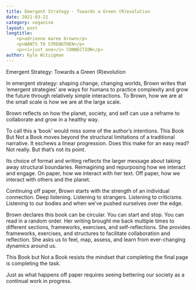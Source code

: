 ```yaml
---
title: Emergent Strategy - Towards a Green (R)evolution
date: 2021-03-21
category: veganism
layout: post
longtitle: 
    <p>adrienne maree brown</p> 
    <p>WANTS TO STRENGTHEN</p>
    <p><i>just one</i> CONNECTION</p>
author: Kyle Witzigman
---
```


Emergent Strategy: Towards a Green (R)evolution

In emergent strategy: shaping change, changing worlds, Brown writes that ‘emergent strategies’ are ways for humans to practice complexity and grow the future through relatively simple interactions. To Brown, how we are at the small scale is how we are at the large scale.

Brown reflects on how the planet, society, and self can use a reframe to collaborate and grow in a healthy way.

To call this a ‘book’ would miss some of the author’s intentions. This Book But Not a Book moves beyond the structural limitations of a traditional narrative. It eschews a linear progression. Does this make for an easy read? Not really. But that’s not its point.

Its choice of format and writing reflects the larger message about taking away structural boundaries. Reimagining and repurposing how we interact and engage. On paper, how we interact with her text. Off paper, how we interact with others and the planet.

Continuing off paper, Brown starts with the strength of an individual connection. Deep listening. Listening to strangers. Listening to criticisms. Listening to our bodies and when we’ve pushed ourselves over the edge.

Brown declares this book can be circular. You can start and stop. You can read in a random order. Her writing brought me back multiple times to different sections, frameworks, exercises, and self-reflections. She provides frameworks, exercises, and structures to facilitate collaboration and reflection. She asks us to feel, map, assess, and learn from ever-changing dynamics around us.

This Book but Not a Book resists the mindset that completing the final page is completing the task. 

Just as what happens off paper requires seeing bettering our society as a continual work in progress. 
